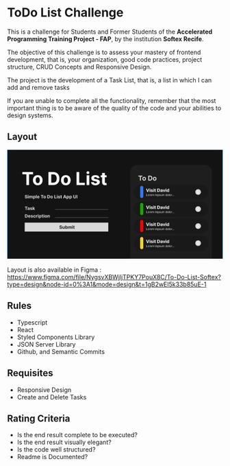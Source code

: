 # ToDo List Challenge

This is a challenge for Students and Former Students of the **Accelerated Programming Training Project - FAP**, by the institution **Softex Recife**.

The objective of this challenge is to assess your mastery of frontend development, that is, your organization, good code practices, project structure, CRUD Concepts and Responsive Design.

The project is the development of a Task List, that is, a list in which I can add and remove tasks

If you are unable to complete all the functionality, remember that the most important thing is to be aware of the quality of the code and your abilities to design systems.

## Layout

![App Screenshot](/assets/todoimage.png)

Layout is also available in Figma : https://www.figma.com/file/NygsvXBWjljTPKY7PouX8C/To-Do-List-Softex?type=design&node-id=0%3A1&mode=design&t=1gB2wEI5k33b85uE-1

## Rules

- Typescript
- React
- Styled Components Library
- JSON Server Library
- Github, and Semantic Commits

## Requisites

- Responsive Design
- Create and Delete Tasks

## Rating Criteria

- Is the end result complete to be executed?
- Is the end result visually elegant?
- Is the code well structured?
- Readme is Documented?
